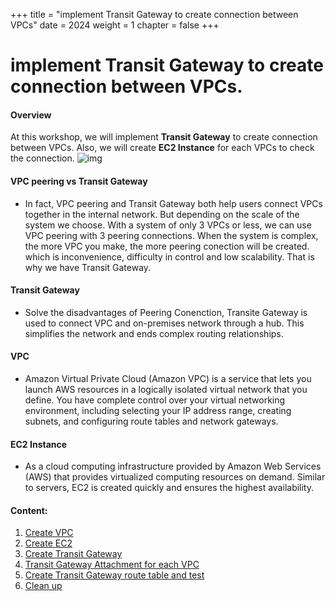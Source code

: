 +++
title = "implement Transit Gateway to create connection between VPCs"
date = 2024
weight = 1
chapter = false
+++

# implement Transit Gateway to create connection between VPCs. 

#### Overview

At this workshop, we will implement  **Transit Gateway** to create connection between VPCs. 
Also, we will create **EC2 Instance** for each VPCs to check the connection.
![img](/images/graph.png)
<!-- them hinh graph -->

#### VPC peering vs Transit Gateway
- In fact, VPC peering and Transit Gateway both help users connect VPCs together in the internal network. But depending on the scale of the system we choose. With a system of only 3 VPCs or less, we can use VPC peering with 3 peering connections. When the system is complex, the more VPC you make, the more peering conection will be created. which is inconvenience, difficulty in control and low scalability. That is why we have Transit Gateway.
#### Transit Gateway
- Solve the disadvantages of Peering Conenction, Transite Gateway is used to connect VPC and on-premises network through a hub. This simplifies the network and ends complex routing relationships.
#### VPC
- Amazon Virtual Private Cloud (Amazon VPC) is a service that lets you launch AWS resources in a logically isolated virtual network that you define. You have complete control over your virtual networking environment, including selecting your IP address range, creating subnets, and configuring route tables and network gateways.
#### EC2 Instance
- As a cloud computing infrastructure provided by Amazon Web Services (AWS) that provides virtualized computing resources on demand. Similar to servers, EC2 is created quickly and ensures the highest availability.
#### Content:
1. [Create VPC](1-VPC)
2. [Create EC2](2-EC2)
3. [Create Transit Gateway](3-Transit%20Gateway)
4. [Transit Gateway Attachment for each VPC](4-Transit%20Gateway%20Attachment) 
5. [Create Transit Gateway route table and test ](5-Transit%20Gateway%20route%20table)
6. [Clean up](6-Clean%20up)